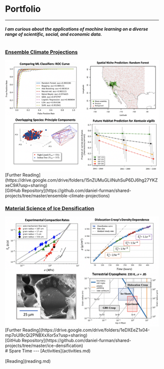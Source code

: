 # Portfolio
---
##### I am curious about the applications of machine learning on a diverse range of scientific, social, and economic data.<br><br>

### <ins>Ensemble Climate Projections</ins>
<img src="images/climate.png?raw=true"/>
[Further Reading](https://drive.google.com/drive/folders/15nZUMuGLiINuhSuP6DJ6hg27YKZxeC9A?usp=sharing) <br>
[GitHub Repository](https://github.com/daniel-furman/shared-projects/tree/master/ensemble-climate-projections)


### <ins>Material Science of Ice Densification</ins>
<img src="images/ice.png?raw=true"/>
[Further Reading](https://drive.google.com/drive/folders/1eDXEeZ1x04-mp7oUI9cQi2PNBXxXor5x?usp=sharing) <br>
[GitHub Repository](https://github.com/daniel-furman/shared-projects/tree/master/ice-densification)
<br>
# Spare Time
---
[Activities](activities.md)<br><br>
[Reading](reading.md)






